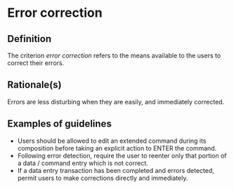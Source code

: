 # Error correction

## Definition

The criterion *error correction* refers to the means available to the users to correct their errors.

## Rationale(s)

Errors are less disturbing when they are easily, and immediately corrected.

## Examples of guidelines

* Users should be allowed to edit an extended command during its composition before taking an explicit action to ENTER the command.
* Following error detection, require the user to reenter only that portion of a data / command entry which is not correct.
* If a data entry transaction has been completed and errors detected, permit users to make corrections directly and immediately.